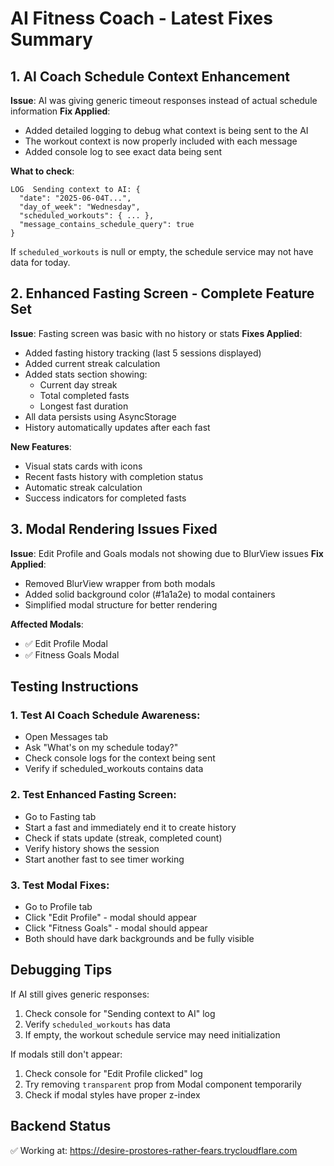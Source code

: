 # AI Fitness Coach - Latest Fixes Summary

## 1. AI Coach Schedule Context Enhancement
**Issue**: AI was giving generic timeout responses instead of actual schedule information
**Fix Applied**: 
- Added detailed logging to debug what context is being sent to the AI
- The workout context is now properly included with each message
- Added console log to see exact data being sent

**What to check**:
```
LOG  Sending context to AI: {
  "date": "2025-06-04T...",
  "day_of_week": "Wednesday",
  "scheduled_workouts": { ... },
  "message_contains_schedule_query": true
}
```

If `scheduled_workouts` is null or empty, the schedule service may not have data for today.

## 2. Enhanced Fasting Screen - Complete Feature Set
**Issue**: Fasting screen was basic with no history or stats
**Fixes Applied**:
- Added fasting history tracking (last 5 sessions displayed)
- Added current streak calculation
- Added stats section showing:
  - Current day streak
  - Total completed fasts
  - Longest fast duration
- All data persists using AsyncStorage
- History automatically updates after each fast

**New Features**:
- Visual stats cards with icons
- Recent fasts history with completion status
- Automatic streak calculation
- Success indicators for completed fasts

## 3. Modal Rendering Issues Fixed
**Issue**: Edit Profile and Goals modals not showing due to BlurView issues
**Fix Applied**:
- Removed BlurView wrapper from both modals
- Added solid background color (#1a1a2e) to modal containers
- Simplified modal structure for better rendering

**Affected Modals**:
- ✅ Edit Profile Modal
- ✅ Fitness Goals Modal

## Testing Instructions

### 1. Test AI Coach Schedule Awareness:
- Open Messages tab
- Ask "What's on my schedule today?"
- Check console logs for the context being sent
- Verify if scheduled_workouts contains data

### 2. Test Enhanced Fasting Screen:
- Go to Fasting tab
- Start a fast and immediately end it to create history
- Check if stats update (streak, completed count)
- Verify history shows the session
- Start another fast to see timer working

### 3. Test Modal Fixes:
- Go to Profile tab
- Click "Edit Profile" - modal should appear
- Click "Fitness Goals" - modal should appear
- Both should have dark backgrounds and be fully visible

## Debugging Tips

If AI still gives generic responses:
1. Check console for "Sending context to AI" log
2. Verify `scheduled_workouts` has data
3. If empty, the workout schedule service may need initialization

If modals still don't appear:
1. Check console for "Edit Profile clicked" log
2. Try removing `transparent` prop from Modal component temporarily
3. Check if modal styles have proper z-index

## Backend Status
✅ Working at: https://desire-prostores-rather-fears.trycloudflare.com